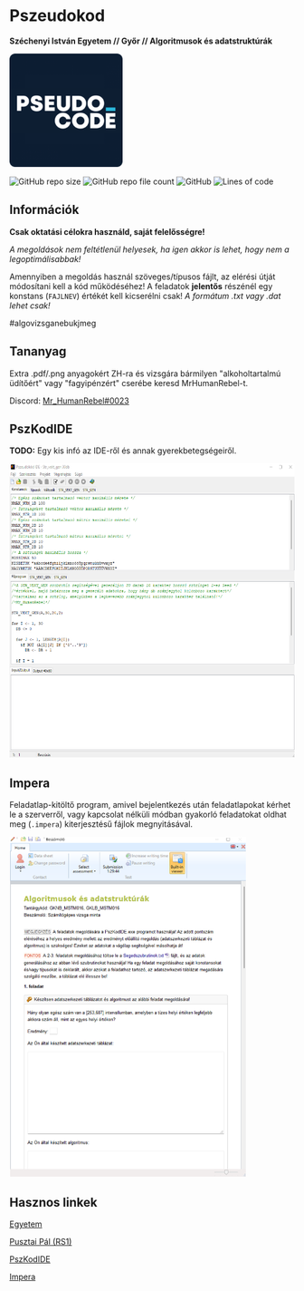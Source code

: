 # Pszeudokod
**Széchenyi István Egyetem // Győr // Algoritmusok és adatstruktúrák**

<img src="Repo/pszkod.png" alt="PszKod" width="200" height="200">

![GitHub repo size](https://img.shields.io/github/repo-size/MrHumanRebel/Pszeudokod)
![GitHub repo file count](/github/directory-file-count/:user/:repo/:path?extension=txt)
![GitHub](https://img.shields.io/github/license/MrHumanRebel/Pszeudokod)
![Lines of code](https://img.shields.io/tokei/lines/github/MrHumanRebel/Pszeudokod)

## Információk
**Csak oktatási célokra használd, saját felelősségre!**

*A megoldások nem feltétlenül helyesek, ha igen akkor is lehet, hogy nem a legoptimálisabbak!*

Amennyiben a megoldás használ szöveges/típusos fájlt, az elérési útját módosítani kell a kód működéséhez! A feladatok **jelentős** részénél egy konstans (`FAJLNEV`) értékét kell kicserélni csak! 
*A formátum .txt vagy .dat lehet csak!*

#algovizsganebukjmeg

## Tananyag

Extra .pdf/.png anyagokért ZH-ra és vizsgára bármilyen "alkoholtartalmú üdítőért" vagy "fagyipénzért" cserébe keresd MrHumanRebel-t.

Discord: [Mr_HumanRebel#0023](discord.com/users/283988657851990017)

## PszKodIDE

**TODO:** Egy kis infó az IDE-ről és annak gyerekbetegségeiről. 

<img src="Repo/pszkodide.png" alt="IDE" width="600" height="519">

## Impera

Feladatlap-kitöltő program, amivel bejelentkezés után feladatlapokat kérhet le a szerverről, vagy kapcsolat nélküli módban gyakorló feladatokat oldhat meg (`.impera`) kiterjesztésű fájlok megnyitásával.

<img src="Repo/impera.png" alt="Impera" width="418" height="600">

## Hasznos linkek

[Egyetem](https://www.uni.sze.hu/)

[Pusztai Pál (RS1)](http://rs1.sze.hu/~pusztai/)

[PszKodIDE](http://www.sze.hu/~pusztai/PszKodIDE.zip)

[Impera](https://impera.sze.hu/letoltes/impera_beszamolo_x64.zip)
